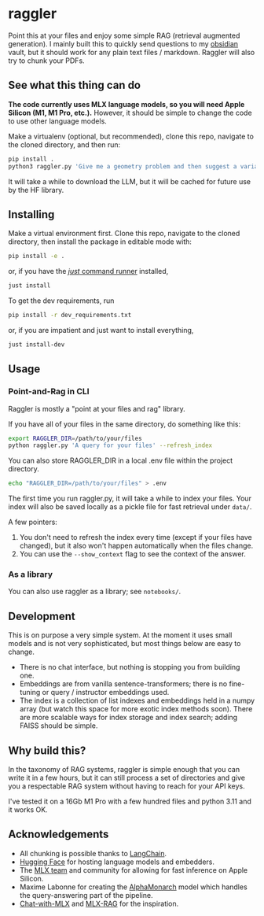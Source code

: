 # raggler

Point this at your files and enjoy some simple RAG (retrieval augmented generation). I mainly built this to quickly send questions to my [obsidian](https://obsidian.md/) vault, but it should work for any plain text files / markdown. Raggler will also try to chunk your PDFs.

## See what this thing can do

**The code currently uses MLX language models, so you will need Apple Silicon (M1, M1 Pro, etc.).** However, it should be simple to change the code to use other language models.

Make a virtualenv (optional, but recommended), clone this repo, navigate to the cloned directory, and then run:

```bash
pip install .
python3 raggler.py 'Give me a geometry problem and then suggest a variation of it.' --files "tests/fake_files/" --ctx --rfr
```

It will take a while to download the LLM, but it will be cached for future use by the HF library.

## Installing

Make a virtual environment first. Clone this repo, navigate to the cloned directory, then install the package in editable mode with:

```bash
pip install -e . 
```

or, if you have the [*just* command runner](https://github.com/casey/just) installed,

```bash
just install
```

To get the dev requirements, run

```bash
pip install -r dev_requirements.txt
```

or, if you are impatient and just want to install everything,

```bash
just install-dev
```

## Usage

### Point-and-Rag in CLI

Raggler is mostly a "point at your files and rag" library.

If you have all of your files in the same directory, do something like this:

```bash
export RAGGLER_DIR=/path/to/your/files
python raggler.py 'A query for your files' --refresh_index 
```

You can also store RAGGLER_DIR in a local .env file within the project directory.

```bash
echo "RAGGLER_DIR=/path/to/your/files" > .env
```

The first time you run raggler.py, it will take a while to index your files. Your index will also be saved locally as a pickle file for fast retrieval under `data/`.

A few pointers:

1. You don't need to refresh the index every time (except if your files have changed), but it also won't happen automatically when the files change.
2. You can use the `--show_context` flag to see the context of the answer.

### As a library

You can also use raggler as a library; see `notebooks/`.

## Development

This is on purpose a very simple system. At the moment it uses small models and is not very sophisticated, but most things below are easy to change.

- There is no chat interface, but nothing is stopping you from building one.
- Embeddings are from vanilla sentence-transformers; there is no fine-tuning or query / instructor embeddings used.
- The index is a collection of list indexes and embeddings held in a numpy array (but watch this space for more exotic index methods soon). There are more scalable ways for index storage and index search; adding FAISS should be simple.

## Why build this?

In the taxonomy of RAG systems, raggler is simple enough that you can write it in a few hours, but it can still process a set of directories and give you a respectable RAG system without having to reach for your API keys.

I've tested it on a 16Gb M1 Pro with a few hundred files and python 3.11 and it works OK.

## Acknowledgements

- All chunking is possible thanks to [LangChain](https://www.langchain.com/).
- [Hugging Face](https://huggingface.co/) for hosting language models and embedders.
- The [MLX team](https://github.com/ml-explore/mlx) and community for allowing for fast inference on Apple Silicon.
- Maxime Labonne for creating the [AlphaMonarch](https://huggingface.co/mlabonne/AlphaMonarch-7B) model which handles the query-answering part of the pipeline.
- [Chat-with-MLX](https://github.com/qnguyen3/chat-with-mlx) and [MLX-RAG](https://github.com/vegaluisjose/mlx-rag) for the inspiration.
